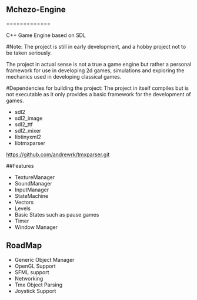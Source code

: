 ## Mchezo-Engine
=============

C++ Game Engine based on SDL

#Note:
The project is still in early development, and a hobby project not to be taken seriously.

The project in actual sense is not a true a game engine but rather a personal framework for use in developing 2d games,
simulations and exploring the mechanics used in developing classical games.

#Dependencies for building the project:
The project in itself compiles but is not executable as it only provides a basic 
framework for the development of games.

* sdl2
* sdl2_image
* sdl2_ttf
* sdl2_mixer
* libtinyxml2
* libtmxparser

https://github.com/andrewrk/tmxparser.git

##Features

* TextureManager
* SoundManager
* InputManager
* StateMachine
* Vectors
* Levels
* Basic States such as pause games
* Timer
* Window Manager

## RoadMap

* Generic Object Manager
* OpenGL Support
* SFML support
* Networking
* Tmx Object Parsing
* Joystick Support

